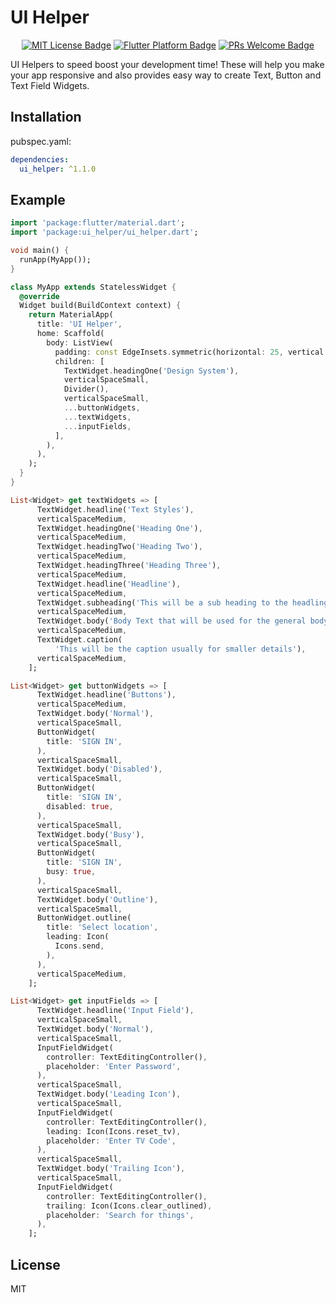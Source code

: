 # UI Helper

<p align="center">
	<a href="https://opensource.org/licenses/MIT" rel="noopener" target="_blank"><img src="https://img.shields.io/badge/license-MIT-purple.svg" alt="MIT License Badge"></a>
	<a href="https://github.com/nikunjdk/ui_helper" rel="noopener" target="_blank"><img src="https://img.shields.io/badge/platform-flutter-ff69b4.svg" alt="Flutter Platform Badge"></a>
  <a href="https://makeapullrequest.com" rel="noopener" target="_blank"><img src="https://img.shields.io/badge/PRs-welcome-brightgreen.svg?style=flat-square" alt="PRs Welcome Badge"></a>
</p>

UI Helpers to speed boost your development time! These will help you make your app responsive and also provides easy way to create Text, Button and Text Field Widgets.

## Installation

pubspec.yaml:

```yaml
dependencies:
  ui_helper: ^1.1.0
```

## Example

```dart
import 'package:flutter/material.dart';
import 'package:ui_helper/ui_helper.dart';

void main() {
  runApp(MyApp());
}

class MyApp extends StatelessWidget {
  @override
  Widget build(BuildContext context) {
    return MaterialApp(
      title: 'UI Helper',
      home: Scaffold(
        body: ListView(
          padding: const EdgeInsets.symmetric(horizontal: 25, vertical: 30),
          children: [
            TextWidget.headingOne('Design System'),
            verticalSpaceSmall,
            Divider(),
            verticalSpaceSmall,
            ...buttonWidgets,
            ...textWidgets,
            ...inputFields,
          ],
        ),
      ),
    );
  }
}

List<Widget> get textWidgets => [
      TextWidget.headline('Text Styles'),
      verticalSpaceMedium,
      TextWidget.headingOne('Heading One'),
      verticalSpaceMedium,
      TextWidget.headingTwo('Heading Two'),
      verticalSpaceMedium,
      TextWidget.headingThree('Heading Three'),
      verticalSpaceMedium,
      TextWidget.headline('Headline'),
      verticalSpaceMedium,
      TextWidget.subheading('This will be a sub heading to the headling'),
      verticalSpaceMedium,
      TextWidget.body('Body Text that will be used for the general body'),
      verticalSpaceMedium,
      TextWidget.caption(
          'This will be the caption usually for smaller details'),
      verticalSpaceMedium,
    ];

List<Widget> get buttonWidgets => [
      TextWidget.headline('Buttons'),
      verticalSpaceMedium,
      TextWidget.body('Normal'),
      verticalSpaceSmall,
      ButtonWidget(
        title: 'SIGN IN',
      ),
      verticalSpaceSmall,
      TextWidget.body('Disabled'),
      verticalSpaceSmall,
      ButtonWidget(
        title: 'SIGN IN',
        disabled: true,
      ),
      verticalSpaceSmall,
      TextWidget.body('Busy'),
      verticalSpaceSmall,
      ButtonWidget(
        title: 'SIGN IN',
        busy: true,
      ),
      verticalSpaceSmall,
      TextWidget.body('Outline'),
      verticalSpaceSmall,
      ButtonWidget.outline(
        title: 'Select location',
        leading: Icon(
          Icons.send,
        ),
      ),
      verticalSpaceMedium,
    ];

List<Widget> get inputFields => [
      TextWidget.headline('Input Field'),
      verticalSpaceSmall,
      TextWidget.body('Normal'),
      verticalSpaceSmall,
      InputFieldWidget(
        controller: TextEditingController(),
        placeholder: 'Enter Password',
      ),
      verticalSpaceSmall,
      TextWidget.body('Leading Icon'),
      verticalSpaceSmall,
      InputFieldWidget(
        controller: TextEditingController(),
        leading: Icon(Icons.reset_tv),
        placeholder: 'Enter TV Code',
      ),
      verticalSpaceSmall,
      TextWidget.body('Trailing Icon'),
      verticalSpaceSmall,
      InputFieldWidget(
        controller: TextEditingController(),
        trailing: Icon(Icons.clear_outlined),
        placeholder: 'Search for things',
      ),
    ];

```

## License

MIT
